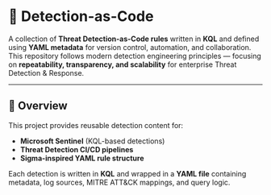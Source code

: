 # 🧠 Detection-as-Code

A collection of **Threat Detection-as-Code rules** written in **KQL** and defined using **YAML metadata** for version control, automation, and collaboration.  
This repository follows modern detection engineering principles — focusing on **repeatability, transparency, and scalability** for enterprise Threat Detection & Response.

---

## 🚀 Overview

This project provides reusable detection content for:
- **Microsoft Sentinel** (KQL-based detections)
- **Threat Detection CI/CD pipelines**
- **Sigma-inspired YAML rule structure**

Each detection is written in **KQL** and wrapped in a **YAML file** containing metadata, log sources, MITRE ATT&CK mappings, and query logic.


